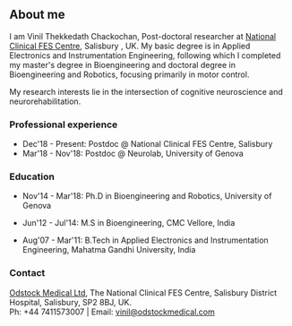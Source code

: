 ## About me

I am Vinil Thekkedath Chackochan, Post-doctoral researcher  at [National Clinical FES Centre](http://www.salisburyfes.com/index.htm), Salisbury , UK.  My basic degree is in Applied Electronics and Instrumentation Engineering, following which I completed my master's degree in Bioengineering and doctoral degree in Bioengineering and Robotics, focusing primarily in motor control.

My research interests lie in the intersection of cognitive neuroscience and neurorehabilitation.

### Professional experience
- Dec'18 - Present: Postdoc @ National Clinical FES Centre, Salisbury
- Mar'18 - Nov'18: Postdoc @ Neurolab, University of Genova


### Education

- Nov'14 - Mar'18: Ph.D in Bioengineering and Robotics, University of Genova

- Jun'12 - Jul'14: M.S in Bioengineering, CMC Vellore, India

- Aug'07 - Mar'11: B.Tech in Applied Electronics and Instrumentation Engineering, Mahatma Gandhi University, India

### Contact

 [Odstock Medical Ltd](https://www.odstockmedical.com/), The National Clinical FES Centre, Salisbury District Hospital, Salisbury, SP2 8BJ, UK. <br/>
 Ph: +44 7411573007 | Email: <vinil@odstockmedical.com>
